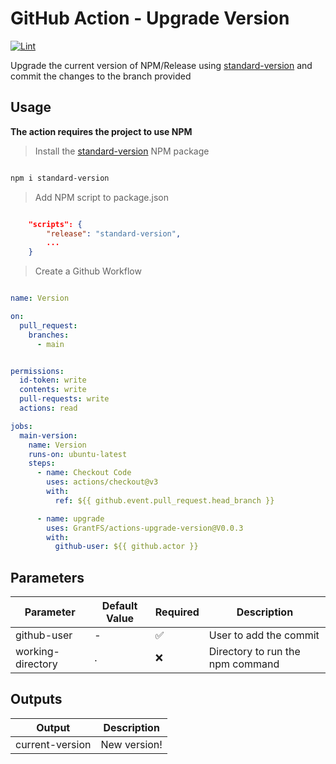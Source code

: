 # GitHub Action - Upgrade Version

[![Lint](https://github.com/GrantFS/actions-upgrade-version/actions/workflows/lint.yaml/badge.svg)](https://github.com/GrantFS/actions-upgrade-version/actions/workflows/lint.yaml)

Upgrade the current version of NPM/Release using [standard-version](https://www.npmjs.com/package/standard-version) and commit the changes to the branch provided

## Usage

**The action requires the project to use NPM**

> Install the [standard-version](https://www.npmjs.com/package/standard-version) NPM package

```bash

npm i standard-version


```

> Add NPM script to package.json

```json

    "scripts": {
        "release": "standard-version",
        ...
    }

```

> Create a Github Workflow

```yaml

name: Version

on:
  pull_request:
    branches:
      - main


permissions:
  id-token: write
  contents: write
  pull-requests: write
  actions: read

jobs:
  main-version:
    name: Version
    runs-on: ubuntu-latest
    steps:
      - name: Checkout Code
        uses: actions/checkout@v3
        with:
          ref: ${{ github.event.pull_request.head_branch }}

      - name: upgrade
        uses: GrantFS/actions-upgrade-version@V0.0.3
        with:
          github-user: ${{ github.actor }}

```

## Parameters

| Parameter        | Default Value | Required | Description                  |
|--------------------------|---------------------|--------------|----------------------------------------------------|
| github-user      | -          |  ✅    | User to add the commit          |
| working-directory | .          | ❌      | Directory to run the npm command |

## Outputs

| Output           | Description            |
|------------------------------|-------------------------------------|
| current-version     | New version! |
